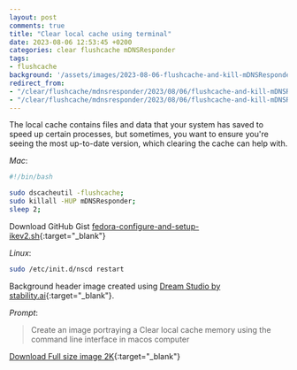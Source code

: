```yaml
---
layout: post
comments: true
title: "Clear local cache using terminal"
date: 2023-08-06 12:53:45 +0200
categories: clear flushcache mDNSResponder
tags:
- flushcache
background: '/assets/images/2023-08-06-flushcache-and-kill-mDNSResponder.webp'
redirect_from: 
- "/clear/flushcache/mdnsresponder/2023/08/06/flushcache-and-kill-mDNSResponder.html"
- "/clear/flushcache/mdnsresponder/2023/08/06/flushcache-and-kill-mDNSResponder/"
---
```


The local cache contains files and data that your system has saved to speed up certain processes, but sometimes, you want to ensure you're seeing the most up-to-date version, which clearing the cache can help with.

*Mac*:

```bash
#!/bin/bash

sudo dscacheutil -flushcache;
sudo killall -HUP mDNSResponder;
sleep 2;
```

Download GitHub Gist [fedora-configure-and-setup-ikev2.sh](https://gist.github.com/carlesloriente/1cf094165955b85617cd917573df65e1){:target="_blank"}

*Linux*:

```bash
sudo /etc/init.d/nscd restart
```

Background header image created using [Dream Studio by stability.ai](https://dreamstudio.ai){:target="_blank"}.

*Prompt*:
> Create an image portraying a Clear local cache memory using the command line interface in macos computer

[Download Full size image 2K](/assets/images/dreamstudio/2K/Flushcache.webp){:target="_blank"}
